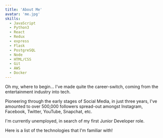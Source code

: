 ```yaml
---
title: 'About Me'
avatar: 'me.jpg'
skills:
  - JavaScript
  - Python3
  - React
  - Redux
  - express
  - Flask
  - PostgreSQL
  - Node
  - HTML/CSS
  - Git
  - AWS
  - Docker
---
```


Oh my, where to begin... 
I've made quite the career-switch, coming from the entertainment industry into tech.

Pioneering through the early stages of Social Media, in just three years, I've amounted to over 500,000 followers spread-out amongst Instagram, Facebook, Twitter, YouTube, Snapchat, etc. 

I'm currently unemployed, in search of my first Junior Developer role.

Here is a list of the technologies that I'm familiar with!
